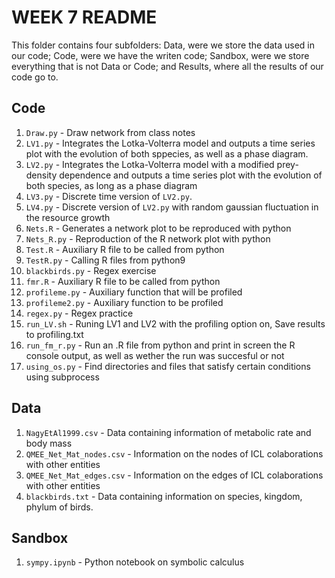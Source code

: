 # WEEK 7 README

This folder contains four subfolders: Data, were we store the data used in our code;
Code, were we have the writen code; Sandbox, were we store everything that is not
Data or Code; and Results, where all the results of our code go to.

## Code
1. `Draw.py` - Draw network from class notes
2. `LV1.py` - Integrates the Lotka-Volterra model and outputs a time series plot with the evolution of both sppecies, as well as a phase diagram.
3. `LV2.py` - Integrates the Lotka-Volterra model with a modified prey-density dependence and outputs a time series plot with the evolution of both species, as long as a phase diagram
4. `LV3.py` - Discrete time version of `LV2.py`.
5. `LV4.py` - Discrete version of `LV2.py` with random gaussian fluctuation in the resource growth
6. `Nets.R` - Generates a network plot to be reproduced with python
7. `Nets_R.py` - Reproduction of the R network plot with python
8. `Test.R` - Auxiliary R file to be called from python
9. `TestR.py` - Calling R files from python9 
10. `blackbirds.py` - Regex exercise
11. `fmr.R` - Auxiliary R file to be called from python
12. `profileme.py` - Auxiliary function that will be profiled
13. `profileme2.py` - Auxiliary function to be profiled
14. `regex.py` - Regex practice
15. `run_LV.sh` - Runing LV1 and LV2 with the profiling option on, Save results to profiling.txt
16. `run_fm_r.py` - Run an .R file from python and print in screen the R console output, as well as wether the run was succesful or not
17. `using_os.py` - Find directories and files that satisfy certain conditions using subprocess

## Data
1. `NagyEtAl1999.csv` - Data containing information of metabolic rate and body mass
2. `QMEE_Net_Mat_nodes.csv` - Information on the nodes of ICL colaborations with other entities
3. `QMEE_Net_Mat_edges.csv` - Information on the edges of ICL colaborations with other entities
4. `blackbirds.txt` - Data containing information on species, kingdom, phylum of birds.

## Sandbox
1. `sympy.ipynb` - Python notebook on symbolic calculus

